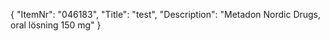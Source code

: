 {
  "ItemNr": "046183",
  "Title": "test",
  "Description": "Metadon Nordic Drugs, oral lösning 150 mg"
}
